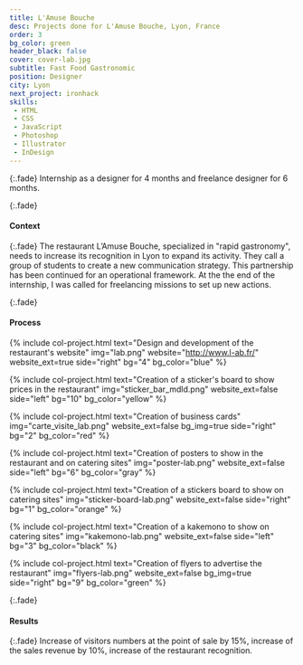 ```yaml
---
title: L'Amuse Bouche
desc: Projects done for L'Amuse Bouche, Lyon, France
order: 3
bg_color: green
header_black: false
cover: cover-lab.jpg
subtitle: Fast Food Gastronomic
position: Designer
city: Lyon
next_project: ironhack
skills:
 - HTML
 - CSS
 - JavaScript
 - Photoshop
 - Illustrator
 - InDesign
---
```

{:.fade}
Internship as a designer for 4 months and freelance designer for 6 months.

{:.fade}
#### Context

{:.fade}
The restaurant L’Amuse Bouche, specialized in "rapid gastronomy", needs to increase its recognition in Lyon to expand its activity. They call a group of students to create a new communication strategy. This partnership has been continued for an operational framework. At the the end of the internship, I was called for freelancing missions to set up new actions.

{:.fade}
#### Process

{%
    include col-project.html
    text="Design and development of the restaurant's website"
    img="lab.png"
    website="http://www.l-ab.fr/"
    website_ext=true
    side="right"
    bg="4"
    bg_color="blue"
%}

{%
    include col-project.html
    text="Creation of a sticker's board to show prices in the restaurant"
    img="sticker_bar_mdld.png"
    website_ext=false
    side="left"
    bg="10"
    bg_color="yellow"
%}

{%
    include col-project.html
    text="Creation of business cards"
    img="carte_visite_lab.png"
    website_ext=false
    bg_img=true
    side="right"
    bg="2"
    bg_color="red"
%}

{%
    include col-project.html
    text="Creation of posters to show in the restaurant and on catering sites"
    img="poster-lab.png"
    website_ext=false
    side="left"
    bg="6"
    bg_color="gray"
%}

{%
    include col-project.html
    text="Creation of a stickers board to show on catering sites"
    img="sticker-board-lab.png"
    website_ext=false
    side="right"
    bg="1"
    bg_color="orange"
%}

{%
    include col-project.html
    text="Creation of a kakemono to show on catering sites"
    img="kakemono-lab.png"
    website_ext=false
    side="left"
    bg="3"
    bg_color="black"
%}

{%
    include col-project.html
    text="Creation of flyers to advertise the restaurant"
    img="flyers-lab.png"
    website_ext=false
    bg_img=true
    side="right"
    bg="9"
    bg_color="green"
%}

{:.fade}
#### Results

{:.fade}
Increase of visitors numbers at the point of sale by 15%, increase of the sales revenue by 10%, increase of the restaurant recognition.